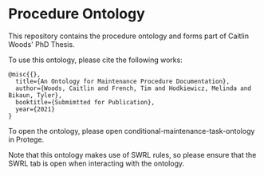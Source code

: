 # Procedure Ontology

This repository contains the procedure ontology and forms part of Caitlin Woods' PhD Thesis.

To use this ontology, please cite the following works:

```
@misc{{},
  title={An Ontology for Maintenance Procedure Documentation},
  author={Woods, Caitlin and French, Tim and Hodkiewicz, Melinda and Bikaun, Tyler},
  booktitle={Submimtted for Publication},
  year={2021}
}
```

To open the ontology, please open conditional-maintenance-task-ontology in Protege. 

Note that this ontology makes use of SWRL rules, so please ensure that the SWRL tab is open when interacting with the ontology.
